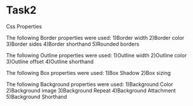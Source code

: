 # Task2
Css Properties

The following Border properties were used:
1)Border width
2)Border color
3)Border sides
4)Border shorthand
5)Rounded borders

The following Outline properties were used:
1)Outline width
2)Outline color
3)Outline offset
4)Outline shorthand

The following Box properties were used:
1)Box Shadow
2)Box sizing

The following Background properties were used:
1)Background Color
2)Background image
3)Background Repeat
4)Background Attachment
5)Background Shorthand
